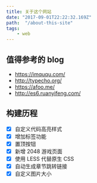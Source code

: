 ```yaml
---
title: 关于这个网站
date: "2017-09-01T22:22:32.169Z"
path:  "/about-this-site"
tags:
    - web
---
```


## 值得参考的 blog

* <https://imququ.com/>
* <http://typecho.org/>
* <https://afoo.me/>
* <http://es6.ruanyifeng.com/>

## 构建历程

* [x] 自定义代码高亮样式
* [x] 增加标签功能
* [x] 置顶按钮
* [x] 新增 2048 游戏页面
* [x] 使用 LESS 代替原生 CSS
* [x] 自动生成章节跳转链接
* [x] 自定义图片大小
